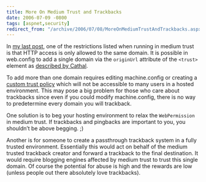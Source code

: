 ```yaml
---
title: More On Medium Trust and Trackbacks
date: 2006-07-09 -0800
tags: [aspnet,security]
redirect_from: "/archive/2006/07/08/MoreOnMediumTrustAndTrackbacks.aspx/"
---
```


In [my last
post](https://haacked.com/archive/2006/07/09/ConfiguringLog4NetWithASP.NET2.0InMediumTrust.aspx "Medium Trust and Log4Net"),
one of the restrictions listed when running in medium trust is that HTTP
access is only allowed to the same domain. It is possible in web.config
to add a single domain via the `originUrl` attribute of the `<trust>`
element as [described by
Cathal](http://developers.ie/blogs/cconnolly/archive/2005/07/01/1498.aspx "Supporting Web Services").

To add more than one domain requires editing machine.config or creating
a [custom trust
policy](http://west-wind.com/weblog/posts/6344.aspx "ASP.NET in Medium Trust")
which will not be accessible to many users in a hosted environment. This
may pose a big problem for those who care about trackbacks since even if
you could modify machine.config, there is no way to predetermine every
domain you will trackback.

One solution is to beg your hosting environment to relax the
`WebPermission` in medium trust. If trackbacks and pingbacks are
important to you, you shouldn’t be above begging. ;)

Another is for someone to create a passthrough trackback system in a
fully trusted environment. Essentially this would act on behalf of the
medium trusted trackback creator and forward a trackback to the final
destination. It would require blogging engines affected by medium trust
to trust this single domain. Of course the potential for abuse is high
and the rewards are low (unless people out there absolutely love
trackbacks).

